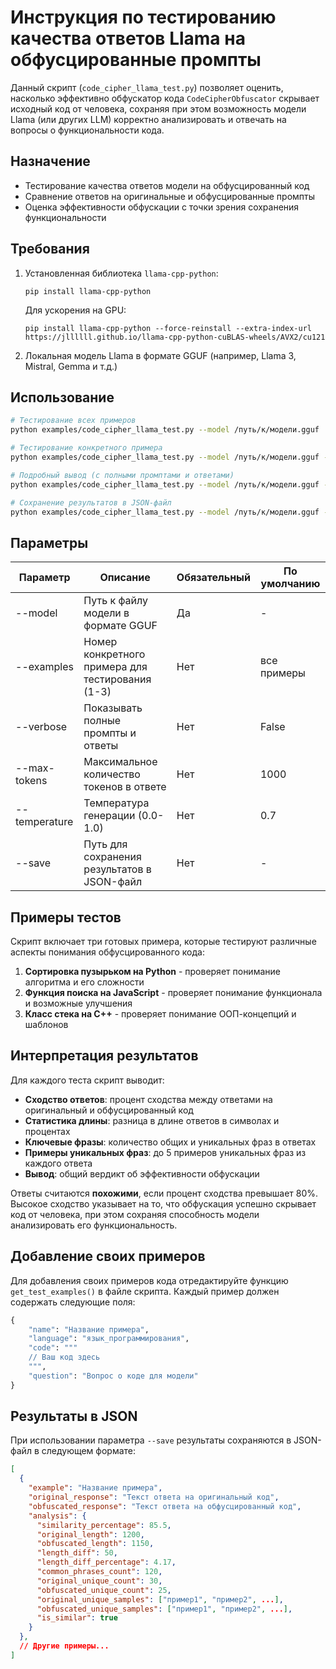 # Инструкция по тестированию качества ответов Llama на обфусцированные промпты

Данный скрипт (`code_cipher_llama_test.py`) позволяет оценить, насколько эффективно обфускатор кода `CodeCipherObfuscator` скрывает исходный код от человека, сохраняя при этом возможность модели Llama (или других LLM) корректно анализировать и отвечать на вопросы о функциональности кода.

## Назначение

- Тестирование качества ответов модели на обфусцированный код
- Сравнение ответов на оригинальные и обфусцированные промпты
- Оценка эффективности обфускации с точки зрения сохранения функциональности

## Требования

1. Установленная библиотека `llama-cpp-python`:
   ```
   pip install llama-cpp-python
   ```
   
   Для ускорения на GPU:
   ```
   pip install llama-cpp-python --force-reinstall --extra-index-url https://jllllll.github.io/llama-cpp-python-cuBLAS-wheels/AVX2/cu121
   ```

2. Локальная модель Llama в формате GGUF (например, Llama 3, Mistral, Gemma и т.д.)

## Использование

```bash
# Тестирование всех примеров
python examples/code_cipher_llama_test.py --model /путь/к/модели.gguf

# Тестирование конкретного примера
python examples/code_cipher_llama_test.py --model /путь/к/модели.gguf --examples 1

# Подробный вывод (с полными промптами и ответами)
python examples/code_cipher_llama_test.py --model /путь/к/модели.gguf --verbose

# Сохранение результатов в JSON-файл
python examples/code_cipher_llama_test.py --model /путь/к/модели.gguf --save results.json
```

## Параметры

| Параметр      | Описание                                        | Обязательный | По умолчанию |
|---------------|------------------------------------------------|--------------|--------------|
| --model       | Путь к файлу модели в формате GGUF              | Да           | -            |
| --examples    | Номер конкретного примера для тестирования (1-3) | Нет          | все примеры  |
| --verbose     | Показывать полные промпты и ответы              | Нет          | False        |
| --max-tokens  | Максимальное количество токенов в ответе        | Нет          | 1000         |
| --temperature | Температура генерации (0.0-1.0)                 | Нет          | 0.7          |
| --save        | Путь для сохранения результатов в JSON-файл     | Нет          | -            |

## Примеры тестов

Скрипт включает три готовых примера, которые тестируют различные аспекты понимания обфусцированного кода:

1. **Сортировка пузырьком на Python** - проверяет понимание алгоритма и его сложности
2. **Функция поиска на JavaScript** - проверяет понимание функционала и возможные улучшения
3. **Класс стека на C++** - проверяет понимание ООП-концепций и шаблонов

## Интерпретация результатов

Для каждого теста скрипт выводит:

- **Сходство ответов**: процент сходства между ответами на оригинальный и обфусцированный код
- **Статистика длины**: разница в длине ответов в символах и процентах 
- **Ключевые фразы**: количество общих и уникальных фраз в ответах
- **Примеры уникальных фраз**: до 5 примеров уникальных фраз из каждого ответа
- **Вывод**: общий вердикт об эффективности обфускации

Ответы считаются **похожими**, если процент сходства превышает 80%. Высокое сходство указывает на то, что обфускация успешно скрывает код от человека, при этом сохраняя способность модели анализировать его функциональность.

## Добавление своих примеров

Для добавления своих примеров кода отредактируйте функцию `get_test_examples()` в файле скрипта. Каждый пример должен содержать следующие поля:

```python
{
    "name": "Название примера",
    "language": "язык_программирования",
    "code": """
    // Ваш код здесь
    """,
    "question": "Вопрос о коде для модели"
}
```

## Результаты в JSON

При использовании параметра `--save` результаты сохраняются в JSON-файл в следующем формате:

```json
[
  {
    "example": "Название примера",
    "original_response": "Текст ответа на оригинальный код",
    "obfuscated_response": "Текст ответа на обфусцированный код",
    "analysis": {
      "similarity_percentage": 85.5,
      "original_length": 1200,
      "obfuscated_length": 1150,
      "length_diff": 50,
      "length_diff_percentage": 4.17,
      "common_phrases_count": 120,
      "original_unique_count": 30,
      "obfuscated_unique_count": 25,
      "original_unique_samples": ["пример1", "пример2", ...],
      "obfuscated_unique_samples": ["пример1", "пример2", ...],
      "is_similar": true
    }
  },
  // Другие примеры...
]
``` 